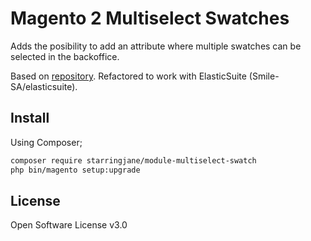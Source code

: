 # Magento 2 Multiselect Swatches
Adds the posibility to add an attribute where multiple swatches can be selected in the backoffice.

Based on [repository](https://github.com/pmclain/module-multiselect-swatch). Refactored to work with ElasticSuite (Smile-SA/elasticsuite).

## Install
Using Composer;

```sh
composer require starringjane/module-multiselect-swatch
php bin/magento setup:upgrade
```

## License
Open Software License v3.0
